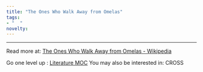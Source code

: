 ```yaml
---
title: "The Ones Who Walk Away from Omelas"
tags:
- "  "
novelty:
---
```


----

Read more at: [The Ones Who Walk Away from Omelas - Wikipedia](https://en.wikipedia.org/wiki/The_Ones_Who_Walk_Away_from_Omelas)

Go one level up : [Literature MOC](Literature%20MOC)
You may also be interested in: CROSS